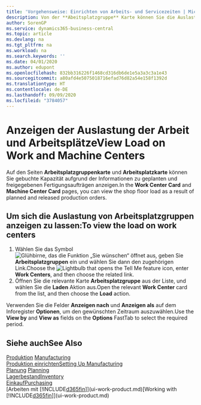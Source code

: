 ```yaml
---
title: 'Vorgehensweise: Einrichten von Arbeits- und Servicezeiten | Microsoft Docs'
description: Von der **Abeitsplatzgruppe** Karte können Sie die Auslastung der Arbeitsplatzgruppen aufgrund der freigegebenen Fertigungsaufträgen anzeigen.
author: SorenGP
ms.service: dynamics365-business-central
ms.topic: article
ms.devlang: na
ms.tgt_pltfrm: na
ms.workload: na
ms.search.keywords: ''
ms.date: 04/01/2020
ms.author: edupont
ms.openlocfilehash: 832bb316226f1468cd316db6de1e5a3a3c3a1e43
ms.sourcegitcommit: a80afd4e5075018716efad76d82a54e158f1392d
ms.translationtype: HT
ms.contentlocale: de-DE
ms.lasthandoff: 09/09/2020
ms.locfileid: "3784057"
---
```

# <a name="view-load-on-work-and-machine-centers"></a><span data-ttu-id="2959c-103">Anzeigen der Auslastung der Arbeit und Arbeitsplätze</span><span class="sxs-lookup"><span data-stu-id="2959c-103">View Load on Work and Machine Centers</span></span>
<span data-ttu-id="2959c-104">Auf den Seiten **Arbeitsplatzgruppenkarte** und **Arbeitsplatzkarte** können Sie gebuchte Kapazität aufgrund der Informationen zu geplanten und freigegebenen Fertigungsaufträgen anzeigen.</span><span class="sxs-lookup"><span data-stu-id="2959c-104">In the **Work Center Card** and **Machine Center Card** pages, you can view the shop floor load as a result of planned and released production orders.</span></span>    

## <a name="to-view-the-load-on-work-centers"></a><span data-ttu-id="2959c-105">Um sich die Auslastung von Arbeitsplatzgruppen anzeigen zu lassen:</span><span class="sxs-lookup"><span data-stu-id="2959c-105">To view the load on work centers</span></span>  
1.  <span data-ttu-id="2959c-106">Wählen Sie das Symbol ![Glühbirne, das die Funktion „Sie wünschen“ öffnet](media/ui-search/search_small.png "Was möchten Sie tun?") aus, geben Sie **Arbeitsplatzgruppen** ein und wählen Sie dann den zugehörigen Link.</span><span class="sxs-lookup"><span data-stu-id="2959c-106">Choose the ![Lightbulb that opens the Tell Me feature](media/ui-search/search_small.png "Tell me what you want to do") icon, enter **Work Centers**, and then choose the related link.</span></span>  
2.  <span data-ttu-id="2959c-107">Öffnen Sie die relevante Karte **Arbeitsplatzgruppe** aus der Liste, und wählen Sie die **Laden** Aktion aus.</span><span class="sxs-lookup"><span data-stu-id="2959c-107">Open the relevant **Work Center** card from the list, and then choose the **Load** action.</span></span>  

<span data-ttu-id="2959c-108">Verwenden Sie die Felder **Anzeigen nach** und **Anzeigen als** auf dem Inforegister **Optionen**, um den gewünschten Zeitraum auszuwählen.</span><span class="sxs-lookup"><span data-stu-id="2959c-108">Use the **View by** and **View as** fields on the **Options** FastTab to select the required period.</span></span>  

## <a name="see-also"></a><span data-ttu-id="2959c-109">Siehe auch</span><span class="sxs-lookup"><span data-stu-id="2959c-109">See Also</span></span>  
<span data-ttu-id="2959c-110">[Produktion](production-manage-manufacturing.md)  </span><span class="sxs-lookup"><span data-stu-id="2959c-110">[Manufacturing](production-manage-manufacturing.md)  </span></span>  
[<span data-ttu-id="2959c-111">Produktion einrichten</span><span class="sxs-lookup"><span data-stu-id="2959c-111">Setting Up Manufacturing</span></span>](production-configure-production-processes.md)  
<span data-ttu-id="2959c-112">[Planung](production-planning.md)    </span><span class="sxs-lookup"><span data-stu-id="2959c-112">[Planning](production-planning.md)    </span></span>  
[<span data-ttu-id="2959c-113">Lagerbestand</span><span class="sxs-lookup"><span data-stu-id="2959c-113">Inventory</span></span>](inventory-manage-inventory.md)  
[<span data-ttu-id="2959c-114">Einkauf</span><span class="sxs-lookup"><span data-stu-id="2959c-114">Purchasing</span></span>](purchasing-manage-purchasing.md)  
<span data-ttu-id="2959c-115">[Arbeiten mit [!INCLUDE[d365fin](includes/d365fin_md.md)]](ui-work-product.md)</span><span class="sxs-lookup"><span data-stu-id="2959c-115">[Working with [!INCLUDE[d365fin](includes/d365fin_md.md)]](ui-work-product.md)</span></span>
